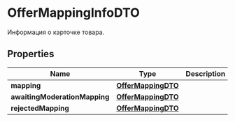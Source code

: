 

# OfferMappingInfoDTO

Информация о карточке товара.

## Properties

Name | Type | Description | Notes
------------ | ------------- | ------------- | -------------
**mapping** | [**OfferMappingDTO**](OfferMappingDTO.md) |  |  [optional]
**awaitingModerationMapping** | [**OfferMappingDTO**](OfferMappingDTO.md) |  |  [optional]
**rejectedMapping** | [**OfferMappingDTO**](OfferMappingDTO.md) |  |  [optional]



